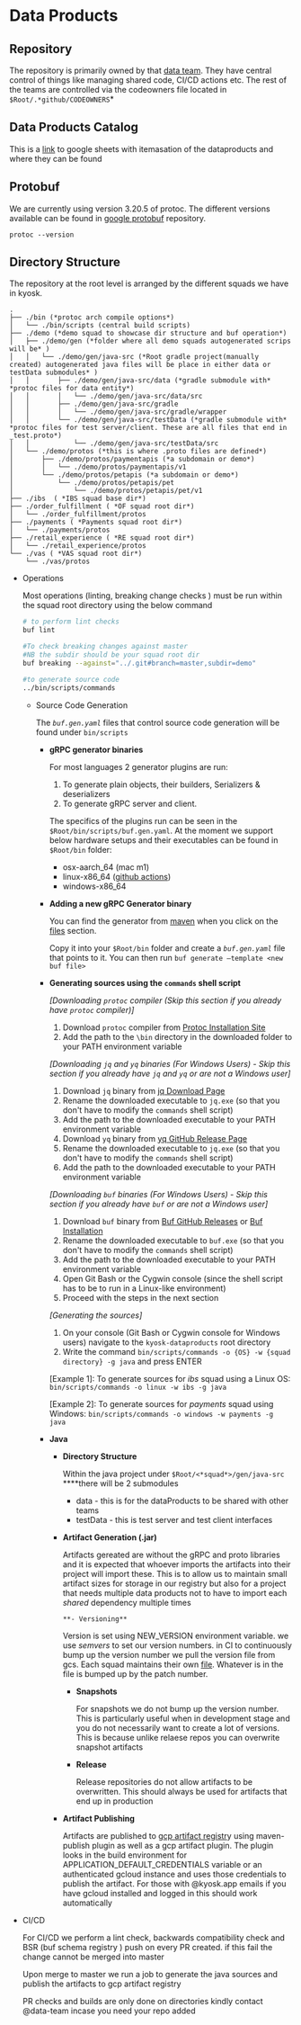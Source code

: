 # Data Products

## Repository

The repository is primarily owned by that [data team](https://github.com/orgs/Kyosk-Digital/teams/data-team). They have central control of things like managing shared code, CI/CD actions etc. The rest of the teams are controlled via the codeowners file located in `$Root/.*github/CODEOWNERS`*  

## Data Products Catalog
This is a [link](https://docs.google.com/spreadsheets/d/1u1e8-UPZNWvEabw5Fa_MoXzHkjdVpb-j7Vf4c0L4AnA/edit?usp=sharing) to google sheets with itemasation of the dataproducts and where they can be found

## Protobuf
We are currently using version 3.20.5 of protoc. The different versions available can be found in [google protobuf](https://github.com/protocolbuffers/protobuf) repository.
```
protoc --version
```

## Directory Structure

The repository at the root level is arranged by the different squads we have in kyosk. 

```
.
├── ./bin (*protoc arch compile options*)
│   └── ./bin/scripts (central build scripts)
├── ./demo (*demo squad to showcase dir structure and buf operation*)
│   ├── ./demo/gen (*folder where all demo squads autogenerated scrips will be* )
│   │   └── ./demo/gen/java-src (*Root gradle project(manually created) autogenerated java files will be place in either data or testData submodules* )
│   │       ├── ./demo/gen/java-src/data (*gradle submodule with* *protoc files for data entity*)
│   │       │   └── ./demo/gen/java-src/data/src
│   │       ├── ./demo/gen/java-src/gradle
│   │       │   └── ./demo/gen/java-src/gradle/wrapper
│   │       └── ./demo/gen/java-src/testData (*gradle submodule with* *protoc files for test server/client. These are all files that end in _test.proto*)
│   │           └── ./demo/gen/java-src/testData/src 
│   └── ./demo/protos (*this is where .proto files are defined*)
│       ├── ./demo/protos/paymentapis (*a subdomain or demo*)
│       │   └── ./demo/protos/paymentapis/v1
│       └── ./demo/protos/petapis (*a subdomain or demo*)
│           └── ./demo/protos/petapis/pet
│               └── ./demo/protos/petapis/pet/v1
├── ./ibs  ( *IBS squad base dir*)
├── ./order_fulfillment ( *OF squad root dir*)
│   └── ./order_fulfillment/protos
├── ./payments ( *Payments squad root dir*)
│   └── ./payments/protos
├── ./retail_experience ( *RE squad root dir*)
│   └── ./retail_experience/protos
└── ./vas ( *VAS squad root dir*)
    └── ./vas/protos
```

- Operations
    
    Most operations (linting, breaking change checks ) must be run within the squad root directory using the below command
    
    ```bash
    # to perform lint checks
    buf lint
    
    #To check breaking changes against master 
    #NB the subdir should be your squad root dir
    buf breaking --against="../.git#branch=master,subdir=demo"
    
    #to generate source code
    ../bin/scripts/commands 
    ```
    
    - Source Code Generation
        
        The *`buf.gen.yaml`* files that control source code generation will be found under `bin/scripts`
        
        - **gRPC generator binaries**
            
            For most languages 2 generator plugins are run:
            1. To generate plain objects, their builders, Serializers & deserializers
            2. To generate gRPC server and client. 
            
            The specifics of the plugins run can be seen in the `$Root/bin/scripts/buf.gen.yaml`. At the moment we support below hardware setups and their executables can be found in `$Root/bin` folder:
            
            - osx-aarch_64 (mac m1)
            - linux-x86_64  ([github actions](https://docs.github.com/en/actions/using-github-hosted-runners/about-github-hosted-runners#supported-runners-and-hardware-resources))
            - windows-x86_64

        - **Adding a new gRPC Generator binary**

            You can find the generator from [maven](https://mvnrepository.com/artifact/io.grpc/protoc-gen-grpc-java/1.49.1) when you click on the [files](https://repo1.maven.org/maven2/io/grpc/protoc-gen-grpc-java/1.49.1/) section. 
            
            Copy it into your `$Root/bin` folder and create a *`buf.gen.yaml`* file that points to it. You can then run `buf generate —template <new buf file>`

        - **Generating sources using the `commands` shell script**
      
          *[Downloading `protoc` compiler (Skip this section if you already have `protoc` compiler)]*
            1. Download `protoc` compiler from [Protoc Installation Site](https://grpc.io/docs/protoc-installation/)
            2. Add the path to the `\bin` directory in the downloaded folder to your PATH environment variable
      
          *[Downloading `jq` and `yq` binaries (For Windows Users) - Skip this section if you already have `jq` and `yq` or are not a Windows user]*
            1. Download `jq` binary from [jq Download Page](https://stedolan.github.io/jq/download/)
            2. Rename the downloaded executable to `jq.exe` (so that you don't have to modify the `commands` shell script)
            3. Add the path to the downloaded executable to your PATH environment variable
            4. Download `yq` binary from [yq GitHub Release Page](https://github.com/mikefarah/yq/#install)
            5. Rename the downloaded executable to `jq.exe` (so that you don't have to modify the `commands` shell script)
            6. Add the path to the downloaded executable to your PATH environment variable
          
          *[Downloading `buf` binaries (For Windows Users) - Skip this section if you already have `buf` or are not a Windows user]*
          1. Download `buf` binary from [Buf GitHub Releases](https://github.com/bufbuild/buf/releases/tag/v1.9.0) or [Buf Installation](https://docs.buf.build/installation)
          2. Rename the downloaded executable to `buf.exe` (so that you don't have to modify the `commands` shell script)
          3. Add the path to the downloaded executable to your PATH environment variable
          4. Open Git Bash or the Cygwin console (since the shell script has to be to run in a Linux-like environment)
          5. Proceed with the steps in the next section
      
          *[Generating the sources]*
          1. On your console (Git Bash or Cygwin console for Windows users) navigate to the `kyosk-dataproducts` root directory
          2. Write the command `bin/scripts/commands -o {OS} -w {squad directory} -g java` and press ENTER
          
          [Example 1]: To generate sources for *ibs* squad using a Linux OS: `bin/scripts/commands -o linux -w ibs -g java`
      
          [Example 2]: To generate sources for *payments* squad using Windows: `bin/scripts/commands -o windows -w payments -g java`

        - **Java**
            - **Directory Structure**
                
                Within the java project under `$Root/<*squad*>/gen/java-src` ****there will be 2 submodules
                
                - data - this is for the dataProducts to be shared with other teams
                - testData - this is test server and test client interfaces
            - **Artifact Generation (.jar)**
                
                Artifacts gereated are without the gRPC and proto libraries and it is expected that whoever imports the artifacts into their project will import these. This is to allow us to maintain small artifact sizes for storage in our registry but also for a project that needs multiple data products not to have to import each *shared* dependency multiple times
                
                  **- Versioning** 
                
                Version is set using NEW_VERSION environment variable. we use *semvers* to set our version numbers. in CI to continuously bump up the version number we pull the version file from gcs. Each squad maintains their own [file](https://console.cloud.google.com/storage/browser/ky_github_actions;tab=objects?forceOnBucketsSortingFiltering=false&project=kyosk-prod&prefix=&forceOnObjectsSortingFiltering=false). Whatever is in the file is bumped up by the patch number. 
                
                - **Snapshots**
                    
                    For snapshots we do not bump up the version number. This is particularly useful when in development stage and you do not necessarily want to create a lot of versions. This is because unlike relaese repos you can overwrite snapshot artifacts
                    
                - **Release**
                    
                    Release repositories do not allow artifacts to be overwritten. This should always be used for artifacts that end up in production
                    
                
                     
                
            - **Artifact Publishing**
                
                Artifacts are published to [gcp artifact registr](https://console.cloud.google.com/artifacts?project=kyosk-prod)y using maven-publish plugin as well as a gcp artifact plugin. The plugin looks in the build environment for APPLICATION_DEFAULT_CREDENTIALS variable or an authenticated gcloud instance and uses those credentials to publish the artifact. For those with @kyosk.app emails if you have gcloud installed and logged in this should work automatically 
                
- CI/CD
    
    For CI/CD we perform a lint check, backwards compatibility check and BSR (buf schema registry ) push on every PR created. if this fail the change cannot be merged into master
    
    Upon merge to master we run a job to generate the java sources and publish the artifacts to gcp artifact registry
    
    PR checks and builds are only done on directories kindly contact @data-team incase you need your repo added
